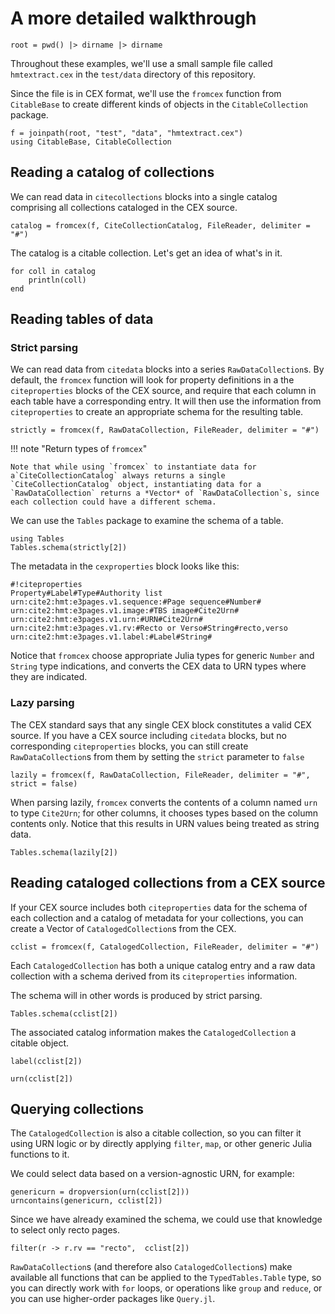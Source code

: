 # A more detailed walkthrough

```@setup walk
root = pwd() |> dirname |> dirname
```

Throughout these examples, we'll use a small sample file called `hmtextract.cex` in the `test/data` directory of this repository.

Since the file is in CEX format, we'll use the `fromcex` function from `CitableBase` to create different kinds of objects in the `CitableCollection` package.

```@example walk
f = joinpath(root, "test", "data", "hmtextract.cex")
using CitableBase, CitableCollection
```

## Reading a catalog of collections

We can read data in `citecollections` blocks into a single catalog comprising all collections cataloged in the CEX source.

```@example walk
catalog = fromcex(f, CiteCollectionCatalog, FileReader, delimiter = "#")
```

The catalog is a citable collection.  Let's get an idea of what's in it.

```@example walk
for coll in catalog
    println(coll)
end
```

## Reading tables of data


### Strict parsing

We can read data from `citedata` blocks into a series `RawDataCollection`s.  By default, the `fromcex` function will look for property definitions in a the `citeproperties` blocks of the CEX source, and require that each column in each table have a corresponding entry.  It will then use the information from `citeproperties` to create an appropriate schema for the resulting table.

```@example walk
strictly = fromcex(f, RawDataCollection, FileReader, delimiter = "#")
```

!!! note "Return types of `fromcex`"

    Note that while using `fromcex` to instantiate data for a`CiteCollectionCatalog` always returns a single `CiteCollectionCatalog` object, instantiating data for a `RawDataCollection` returns a *Vector* of `RawDataCollection`s, since each collection could have a different schema.


We can use the `Tables` package to examine the schema of a table.

```@example walk
using Tables
Tables.schema(strictly[2])
```

The metadata in the `cexproperties` block looks  like this:

```
#!citeproperties
Property#Label#Type#Authority list
urn:cite2:hmt:e3pages.v1.sequence:#Page sequence#Number#
urn:cite2:hmt:e3pages.v1.image:#TBS image#Cite2Urn#
urn:cite2:hmt:e3pages.v1.urn:#URN#Cite2Urn#
urn:cite2:hmt:e3pages.v1.rv:#Recto or Verso#String#recto,verso
urn:cite2:hmt:e3pages.v1.label:#Label#String#
```

Notice that `fromcex` choose appropriate Julia types for generic `Number` and `String` type indications, and converts the CEX data to URN types where they are indicated.


### Lazy parsing

The CEX standard says that any single CEX block constitutes a valid CEX source.  If you have a CEX source including `citedata` blocks, but no corresponding `citeproperties` blocks, you can still create `RawDataCollection`s from them by setting the `strict` parameter to `false`

```@example walk
lazily = fromcex(f, RawDataCollection, FileReader, delimiter = "#", strict = false)
``` 

When parsing lazily, `fromcex` converts the contents of a column named `urn` to type `Cite2Urn`; for other columns, it chooses types based on the column contents only.  Notice that this results in URN values being treated as string data.

```@example walk
Tables.schema(lazily[2])
```


## Reading cataloged collections from a CEX source


If your CEX source includes both `citeproperties` data for the schema of each collection and a catalog of metadata for your collections, you can create a Vector of `CatalogedCollection`s from the CEX.

```@example walk
cclist = fromcex(f, CatalogedCollection, FileReader, delimiter = "#")
```

Each `CatalogedCollection` has both a unique catalog entry and a raw data collection with a schema derived from its `citeproperties` information.

The schema will in other words is produced by strict parsing.

```@example walk
Tables.schema(cclist[2])
```

The associated catalog information makes the `CatalogedCollection` a citable object.

```@example walk
label(cclist[2])
```

```@example walk
urn(cclist[2])
```


## Querying collections


The `CatalogedCollection` is also a citable collection, so you can filter it using URN logic or by directly applying `filter`, `map`, or other generic Julia functions to it.

We could select data based on a version-agnostic URN, for example:

```@example walk
genericurn = dropversion(urn(cclist[2]))
urncontains(genericurn, cclist[2])
```

Since we have already examined the schema, we could use that knowledge to select only recto pages.

```@example walk
filter(r -> r.rv == "recto",  cclist[2])
```


`RawDataCollection`s (and therefore also `CatalogedCollection`s) make available all functions that can be applied to the `TypedTables.Table` type, so you can directly work with `for` loops, or operations like `group` and `reduce`, or you can use higher-order packages like `Query.jl`.